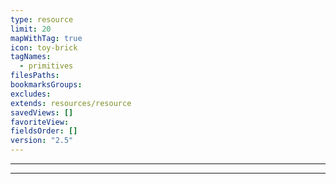 ```yaml
---
type: resource
limit: 20
mapWithTag: true
icon: toy-brick
tagNames:
  - primitives
filesPaths: 
bookmarksGroups: 
excludes: 
extends: resources/resource
savedViews: []
favoriteView: 
fieldsOrder: []
version: "2.5"
---
```

---
---